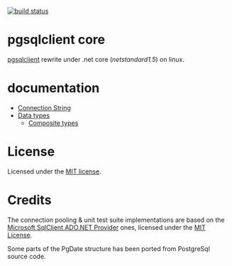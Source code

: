 [![build status](https://gitlab.com/carlosga/pgsqlclient-core/badges/master/build.svg)](https://gitlab.com/carlosga/pgsqlclient-core/commits/master)

# pgsqlclient core

[pgsqlclient](https://gitlab.com/carlosga/pgsqlclient) rewrite under .net core (*netstandard1.5*) on linux.

# documentation

* [Connection String](docs/connection-string.md)
* [Data types](docs/data-types.md)
   * [Composite types](docs/composite-bindings.md)

# License

Licensed under the [MIT license](license.md).

# Credits

The connection pooling & unit test suite implementations are based on the [Microsoft SqlClient ADO.NET Provider](https://github.com/dotnet/corefx) ones, 
licensed under the [MIT License](https://github.com/dotnet/corefx/blob/master/LICENSE).

Some parts of the PgDate structure has been ported from PostgreSql source code.
